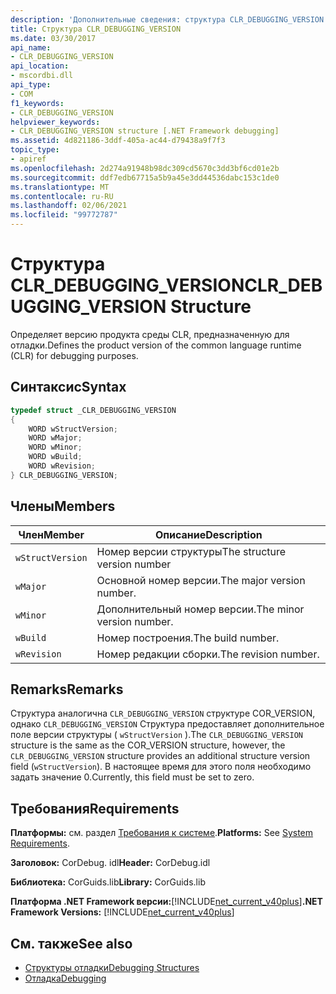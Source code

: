 ```yaml
---
description: 'Дополнительные сведения: структура CLR_DEBUGGING_VERSION'
title: Структура CLR_DEBUGGING_VERSION
ms.date: 03/30/2017
api_name:
- CLR_DEBUGGING_VERSION
api_location:
- mscordbi.dll
api_type:
- COM
f1_keywords:
- CLR_DEBUGGING_VERSION
helpviewer_keywords:
- CLR_DEBUGGING_VERSION structure [.NET Framework debugging]
ms.assetid: 4d821186-3ddf-405a-ac44-d79438a9f7f3
topic_type:
- apiref
ms.openlocfilehash: 2d274a91948b98dc309cd5670c3dd3bf6cd01e2b
ms.sourcegitcommit: ddf7edb67715a5b9a45e3dd44536dabc153c1de0
ms.translationtype: MT
ms.contentlocale: ru-RU
ms.lasthandoff: 02/06/2021
ms.locfileid: "99772787"
---
```

# <a name="clr_debugging_version-structure"></a><span data-ttu-id="356ec-103">Структура CLR_DEBUGGING_VERSION</span><span class="sxs-lookup"><span data-stu-id="356ec-103">CLR_DEBUGGING_VERSION Structure</span></span>

<span data-ttu-id="356ec-104">Определяет версию продукта среды CLR, предназначенную для отладки.</span><span class="sxs-lookup"><span data-stu-id="356ec-104">Defines the product version of the common language runtime (CLR) for debugging purposes.</span></span>  
  
## <a name="syntax"></a><span data-ttu-id="356ec-105">Синтаксис</span><span class="sxs-lookup"><span data-stu-id="356ec-105">Syntax</span></span>  
  
```cpp  
typedef struct _CLR_DEBUGGING_VERSION  
{  
    WORD wStructVersion;
    WORD wMajor;
    WORD wMinor;
    WORD wBuild;
    WORD wRevision;
} CLR_DEBUGGING_VERSION;
```  
  
## <a name="members"></a><span data-ttu-id="356ec-106">Члены</span><span class="sxs-lookup"><span data-stu-id="356ec-106">Members</span></span>  
  
|<span data-ttu-id="356ec-107">Член</span><span class="sxs-lookup"><span data-stu-id="356ec-107">Member</span></span>|<span data-ttu-id="356ec-108">Описание</span><span class="sxs-lookup"><span data-stu-id="356ec-108">Description</span></span>|  
|------------|-----------------|  
|`wStructVersion`|<span data-ttu-id="356ec-109">Номер версии структуры</span><span class="sxs-lookup"><span data-stu-id="356ec-109">The structure version number</span></span>|  
|`wMajor`|<span data-ttu-id="356ec-110">Основной номер версии.</span><span class="sxs-lookup"><span data-stu-id="356ec-110">The major version number.</span></span>|  
|`wMinor`|<span data-ttu-id="356ec-111">Дополнительный номер версии.</span><span class="sxs-lookup"><span data-stu-id="356ec-111">The minor version number.</span></span>|  
|`wBuild`|<span data-ttu-id="356ec-112">Номер построения.</span><span class="sxs-lookup"><span data-stu-id="356ec-112">The build number.</span></span>|  
|`wRevision`|<span data-ttu-id="356ec-113">Номер редакции сборки.</span><span class="sxs-lookup"><span data-stu-id="356ec-113">The revision number.</span></span>|  
  
## <a name="remarks"></a><span data-ttu-id="356ec-114">Remarks</span><span class="sxs-lookup"><span data-stu-id="356ec-114">Remarks</span></span>  

 <span data-ttu-id="356ec-115">Структура аналогична `CLR_DEBUGGING_VERSION` структуре COR_VERSION, однако `CLR_DEBUGGING_VERSION` Структура предоставляет дополнительное поле версии структуры ( `wStructVersion` ).</span><span class="sxs-lookup"><span data-stu-id="356ec-115">The `CLR_DEBUGGING_VERSION` structure is the same as the COR_VERSION structure, however, the `CLR_DEBUGGING_VERSION` structure provides an additional structure version field (`wStructVersion`).</span></span> <span data-ttu-id="356ec-116">В настоящее время для этого поля необходимо задать значение 0.</span><span class="sxs-lookup"><span data-stu-id="356ec-116">Currently, this field must be set to zero.</span></span>  
  
## <a name="requirements"></a><span data-ttu-id="356ec-117">Требования</span><span class="sxs-lookup"><span data-stu-id="356ec-117">Requirements</span></span>  

 <span data-ttu-id="356ec-118">**Платформы:** см. раздел [Требования к системе](../../get-started/system-requirements.md).</span><span class="sxs-lookup"><span data-stu-id="356ec-118">**Platforms:** See [System Requirements](../../get-started/system-requirements.md).</span></span>  
  
 <span data-ttu-id="356ec-119">**Заголовок:** CorDebug. idl</span><span class="sxs-lookup"><span data-stu-id="356ec-119">**Header:** CorDebug.idl</span></span>  
  
 <span data-ttu-id="356ec-120">**Библиотека:** CorGuids.lib</span><span class="sxs-lookup"><span data-stu-id="356ec-120">**Library:** CorGuids.lib</span></span>  
  
 <span data-ttu-id="356ec-121">**Платформа .NET Framework версии:**[!INCLUDE[net_current_v40plus](../../../../includes/net-current-v40plus-md.md)]</span><span class="sxs-lookup"><span data-stu-id="356ec-121">**.NET Framework Versions:** [!INCLUDE[net_current_v40plus](../../../../includes/net-current-v40plus-md.md)]</span></span>  
  
## <a name="see-also"></a><span data-ttu-id="356ec-122">См. также</span><span class="sxs-lookup"><span data-stu-id="356ec-122">See also</span></span>

- [<span data-ttu-id="356ec-123">Структуры отладки</span><span class="sxs-lookup"><span data-stu-id="356ec-123">Debugging Structures</span></span>](debugging-structures.md)
- [<span data-ttu-id="356ec-124">Отладка</span><span class="sxs-lookup"><span data-stu-id="356ec-124">Debugging</span></span>](index.md)
